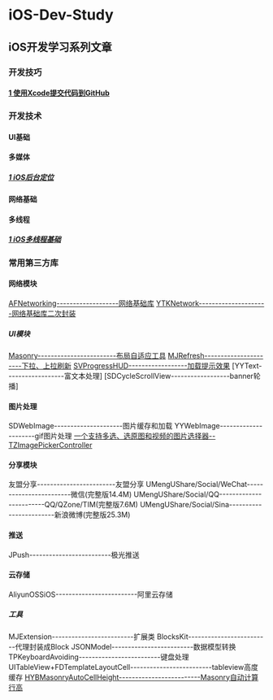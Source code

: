 # iOS-Dev-Study

## iOS开发学习系列文章

### 开发技巧

#### [1 使用Xcode提交代码到GitHub](./upload-ios-project/upload-ios-project.md)

### 开发技术

#### UI基础

#### 多媒体
##### [1 iOS后台定位](https://www.jianshu.com/p/5c37a53ca10d)
#### 网络基础

#### 多线程

##### [1 iOS多线程基础](./multi-threading/multi_thread.md)

### 常用第三方库

 

#### 网络模块
[AFNetworking-------------------网络基础库](https://github.com/AFNetworking/AFNetworking)
[YTKNetwork---------------------网络基础库二次封装](https://github.com/yuantiku/YTKNetwork)

##### UI模块
[Masonry------------------------布局自适应工具](https://github.com/SnapKit/Masonry)
[MJRefresh----------------------下拉、上拉刷新](https://github.com/CoderMJLee/MJRefresh)
[SVProgressHUD------------------加载提示效果](https://github.com/samvermette/SVProgressHUD)
[YYText------------------富文本处理]
[SDCycleScrollView------------------banner轮播]

#### 图片处理
SDWebImage---------------------图片缓存和加载
YYWebImage---------------------gif图片处理
[一个支持多选、选原图和视频的图片选择器--TZImagePickerController](https://github.com/banchichen/TZImagePickerController)
#### 分享模块
友盟分享------------------------友盟分享
UMengUShare/Social/WeChat------------------------微信(完整版14.4M)
UMengUShare/Social/QQ------------------------QQ/QZone/TIM(完整版7.6M)
UMengUShare/Social/Sina------------------------新浪微博(完整版25.3M)

#### 推送
JPush-------------------------极光推送

#### 云存储
AliyunOSSiOS-------------------------阿里云存储

##### 工具
MJExtension-------------------------扩展类
BlocksKit-------------------------代理封装成Block
JSONModel-------------------------数据模型转换
TPKeyboardAvoiding-------------------------键盘处理
UITableView+FDTemplateLayoutCell-------------------------tableview高度缓存
[HYBMasonryAutoCellHeight-------------------------Masonry自动计算行高](https://github.com/CoderJackyHuang/HYBMasonryAutoCellHeight)

